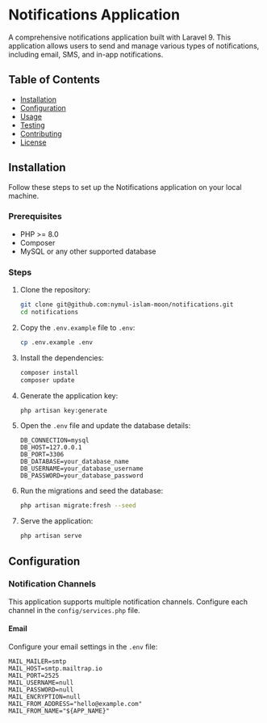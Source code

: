 # Notifications Application

A comprehensive notifications application built with Laravel 9. This application allows users to send and manage various types of notifications, including email, SMS, and in-app notifications.

## Table of Contents

- [Installation](#installation)
- [Configuration](#configuration)
- [Usage](#usage)
- [Testing](#testing)
- [Contributing](#contributing)
- [License](#license)

## Installation

Follow these steps to set up the Notifications application on your local machine.

### Prerequisites

- PHP >= 8.0
- Composer
- MySQL or any other supported database

### Steps

1. Clone the repository:

    ```sh
    git clone git@github.com:nymul-islam-moon/notifications.git
    cd notifications
    ```

2. Copy the `.env.example` file to `.env`:

    ```sh
    cp .env.example .env
    ```

3. Install the dependencies:

    ```sh
    composer install
    composer update
    ```

4. Generate the application key:

    ```sh
    php artisan key:generate
    ```

5. Open the `.env` file and update the database details:

    ```env
    DB_CONNECTION=mysql
    DB_HOST=127.0.0.1
    DB_PORT=3306
    DB_DATABASE=your_database_name
    DB_USERNAME=your_database_username
    DB_PASSWORD=your_database_password
    ```

6. Run the migrations and seed the database:

    ```sh
    php artisan migrate:fresh --seed
    ```

7. Serve the application:

    ```sh
    php artisan serve
    ```

## Configuration

### Notification Channels

This application supports multiple notification channels. Configure each channel in the `config/services.php` file.

#### Email

Configure your email settings in the `.env` file:

```env
MAIL_MAILER=smtp
MAIL_HOST=smtp.mailtrap.io
MAIL_PORT=2525
MAIL_USERNAME=null
MAIL_PASSWORD=null
MAIL_ENCRYPTION=null
MAIL_FROM_ADDRESS="hello@example.com"
MAIL_FROM_NAME="${APP_NAME}"
